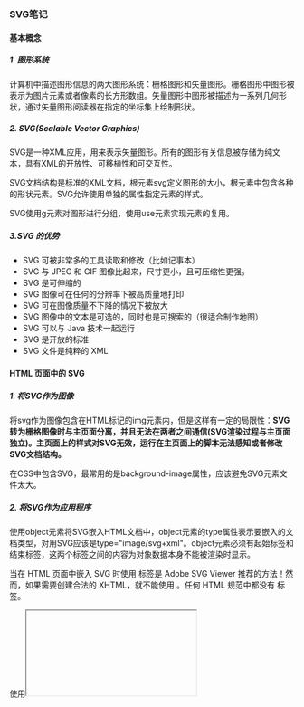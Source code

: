 ### **SVG**笔记

#### 基本概念

##### 1. 图形系统

计算机中描述图形信息的两大图形系统：栅格图形和矢量图形。栅格图形中图形被表示为图片元素或者像素的长方形数组。矢量图形中图形被描述为一系列几何形状，通过矢量图形阅读器在指定的坐标集上绘制形状。

##### 2. SVG(Scalable Vector Graphics)

SVG是一种XML应用，用来表示矢量图形。所有的图形有关信息被存储为纯文本，具有XML的开放性、可移植性和可交互性。

SVG文档结构是标准的XML文档，根元素svg定义图形的大小，根元素中包含各种的形状元素。SVG允许使用单独的属性指定元素的样式。

SVG使用g元素对图形进行分组，使用use元素实现元素的复用。

##### 3.SVG 的优势

- SVG 可被非常多的工具读取和修改（比如记事本）
- SVG 与 JPEG 和 GIF 图像比起来，尺寸更小，且可压缩性更强。
- SVG 是可伸缩的
- SVG 图像可在任何的分辨率下被高质量地打印
- SVG 可在图像质量不下降的情况下被放大
- SVG 图像中的文本是可选的，同时也是可搜索的（很适合制作地图）
- SVG 可以与 Java 技术一起运行
- SVG 是开放的标准
- SVG 文件是纯粹的 XML

#### HTML 页面中的 SVG

##### 1. 将SVG作为图像

将svg作为图像包含在HTML标记的img元素内，但是这样有一定的局限性：**SVG转为栅格图像时与主页面分离，并且无法在两者之间通信(SVG渲染过程与主页面独立)。主页面上的样式对SVG无效，运行在主页面上的脚本无法感知或者修改SVG文档结构。**

在CSS中包含SVG，最常用的是background-image属性，应该避免SVG元素文件太大。

##### 2. 将SVG作为应用程序

使用object元素将SVG嵌入HTML文档中，object元素的type属性表示要嵌入的文档类型，对用SVG应该是type="image/svg+xml"。object元素必须有起始标签和结束标签，这两个标签之间的内容为对象数据本身不能被渲染时显示。

当在 HTML 页面中嵌入 SVG 时使用 <embed> 标签是 Adobe SVG Viewer 推荐的方法！然而，如果需要创建合法的 XHTML，就不能使用 <embed>。任何 HTML 规范中都没有 <embed> 标签。

使用<iframe>标签

**HTML5支持内联svg（推荐）**

```html
<svg xmlns="http://www.w3.org/2000/svg" version="1.1" height="190">
  <polygon points="100,10 40,180 190,60 10,60 160,180"
  style="fill:lime;stroke:purple;stroke-width:5;fill-rule:evenodd;" />
</svg>
```

#### 坐标系统

##### 1. 视口

视口是指文档打算使用的画布区域。在svg元素上使用width和height属性确定视口的大小，属性值可以仅仅是为数字也可以为带单位的数字(单位可以为em、ex、px、pt、pc、cm、mm和in)也可以为百分比。

##### 2. 默认用户坐标

SVG阅读器会设置一个坐标系统，即原点(0,0)位于视口的左上角，x向右递增，y向下递增。这个坐标系统是一个纯粹的几何系统，点没有大小，网格线被认为是无限细。

在SVG中指定单位并不会影响其他元素中给定单位的坐标，也就是说SVG文档中各个元素的单位可以不统一。

##### 3. 指定用户坐标

摒弃阅读器设置的默认用户坐标，可以自己为视口设置一个用户坐标。通过在svg元素上设置viewBox属性。

viewBox属性由4个数值组成，分别代表要叠加在视口上的最小x、最小y，宽度、高度。

既然可以对svg自定义用户坐标，那么肯定要解决SVG视口长宽比例和viewBox定义的长宽比例不同的问题以及如何对齐问题。这个时候就需要preserveAspectRatio属性了。

如果viewBox的长宽比例与视口的长宽比例不同，那么SVG可以有以下三种选择：

a. 按较小的尺寸等比例缩放图形，使图形完全填充视口

b. 按较大的尺寸等比例缩放图形，并裁减掉超出视口的部分

c. 拉伸和压缩绘图以使其恰好填充视口

默认值为"xMidYMid meet"

·***alignment***指定轴和位置，x和y方向都有min,mid,max三种方式，分别表示x和y方向的对齐方式，对齐方式由x和y组合指定，共9中方式，也就是alignment共有如下9个取值：

| y\x      | xMin     | xMid     | xMax     |
| -------- | -------- | -------- | -------- |
| **yMin** | xMinYMin | xMidYMin | xMaxYMin |
| **yMid** | xMinYMid | xMidYMid | xMaxYMid |
| **yMax** | xMinYMax | xMidYMax | xMaxYMax |

·***meet***说明符在图形超出视口时候会对图形适当缩小调整适配可用的空间

·***slice***说明符直接裁剪超出视口的部分

除了上述操作之外，还可以指定**preserveAspectRatio="none"**，用于在viewBox和视口宽高比不同时缩放图像，此时图像不会被等比例缩放，会被拉伸、挤压、变形。

##### 4. 嵌套坐标系统

可以将另一个svg元素插入到文档中来建立一个新的视口和坐标系统，也就是说svg中可以嵌套另一个svg，每个svg都有自己独立的视口和坐标系统。

#### 坐标系统变换

##### 1. translate变换

translate变换用来对用户坐标进行平移，通过制定transform属性值来设置:transform = "translate(x,y)"。

translate工作原理:首先获取整个网络，然后将其移动到画布的新位置而不是移动所在的元素，也就是说**移动的是整个坐标系统而不是元素本身**。看似比移动元素复杂，其实在使用其他一系列变换时，这种移动整个坐标系的方法从数学和概念上讲，更方便。

##### 2. scale变换

缩放坐标系统。transform = "scale(value)"或者transform="scale(x-value,y-value)"。

仅仅使用scale(n)变换时，网格系统的原点位置并没有变化，只是每个用户坐标都变成了原来的n倍，也就是网格变大了，因此线也会变粗(用户单位并没有变)。

*技巧：如果从其他系统传输数据到SVG，则可能必须处理使用笛卡尔坐标表示的矢量图形，在笛卡尔坐标系统中，原点位于左下角，y向上递增，x向右递增。而SVG坐标原点位于左上角，此时使用scale(1,-1)就可以完成两者之间的转换。*

**缩放变换永远不会改变图形对象的网格坐标或者笔画宽度，仅仅改变对应画布上的坐标系统网格的大小。**

##### 3. rotate变换

根据指定的角度旋转坐标系统，默认的坐标系统中，角度的测量顺时针增加，0度为3点钟方向。

注意，除非另行指定，否则旋转以原点为中心。 此时可以通过平移+旋转的方式来指定旋转中心： translate(centerX,centerY) rotate(angle) translate(-centerX,-centerY)

但是有个更简单的方式：rotate(angle,centerX,centerY)

##### 4.围绕中心点缩放

上面提到，缩放默认是以原点为基准的，这显然不能满足需求，那么可以通过如下方式指定缩放中心：

translate(-centerX*(factor-1),-centerY*(factor-1)) scale(factor)

##### 5.skewX和skewY变换

这两个变换用来倾斜某个轴，一般形式为skewX(angle),skewY(angle)。这样的结果就是使得x轴和y轴不再垂直。

##### 6.矩阵变换

计算机图形学中坐标变换都通过矩阵来实现，除上述变换方法之外，还可以直接为变换指定变换矩阵，变换矩阵为matrix(a,b,c,d,e,f)，此时指定的变换矩阵为:

```text
a  c  e
b  d  f
0  0  1
```

#### 文档结构

##### 1. 结构和表现

SVG允许文档表现和文档结构分离，SVG支持四种方式指定表现信息：内联样式、内部样式表、外部样式表以及表现属性

| 表现方式   | 说明                                                         |
| ---------- | ------------------------------------------------------------ |
| 内联样式   | 元素内部使用style属性                                        |
| 内部样式表 | 内部样式定义在defs元素内部                                   |
| 外部样式表 | 与html类似，将样式定义在css文件中，使用选择器来设置相应的元素样式 |
| 表现属性   | SVG允许以属性的形式指定表现样式，但是**表现属性的优先级最低**，如果以其他三种形式指定了相同的样式属性，则将覆盖通过表现属性指定的样式 |

```text
<svg width="200px" height="200px" xmlns="http://www.w3.org/2000/svg>
    <defs>
        <style type="text/css"><![CDATA[
            circle{
                fill:#ccc
            }
        ]]></style>
    </defs>
    <circle cx="10" cy="10" r="5"/>
</svg>
```

#####  2. 分组和引用

**g元素**用来将其子元素作为一个组合，可以使文档结构更清晰。除此之外，在g标签中指定的所有样式会应用于组合内的所有子元素，可以不用在所有子元素上指定属性。

**use元素**用来复用图形中重复出现的元素，需要为use标签的xlink:href指定URI来引用指定的图形元素。同时还要指定x和y属性以表示组合应该移动到哪个位置。use元素并不限制只能使用同一个文件内的对象，xlink:href属性可以指定任何有效的文件或URI。

**defs元素**用来定义复用的元素，但是定义在defs内的元素并不会被显示，而是作为模板供其他地方使用。

**symbol元素**与g元素不同，symbol永远不会被显示，也可以用来指定被后续使用的元素，symbol元素可以指定viewBox和preserveAspectRatio属性。在引用时通过为use元素指定width和height属性就可以让symbol元素适配视口大小。

**image**可以用来包含一个完整的SVG或栅格文件。如果包含一个SVG文件，则视口会基于引用的文件的x,y,width,height属性来建立。如果包含栅格文件则会被缩放以适配该属性指定的矩形。SVG规范要求SVG阅读器支持JPEG和PNG两种栅格文件。

####  基本形状

SVG 有一些预定义的形状元素，可被开发者使用和操作：

##### 1.矩形

**<rect> 标签，使用x,y,width,height表示一个矩形**

- x 属性定义矩形的左侧位置（例如，x="0" 定义矩形到浏览器窗口左侧的距离是 0px）
- y 属性定义矩形的顶端位置（例如，y="0" 定义矩形到浏览器窗口顶端的距离是 0px）
- rect 元素的 width 和 height 属性可定义矩形的高度和宽度

| 特性         | 说明                                                         |
| ------------ | ------------------------------------------------------------ |
| fill         | 填充颜色                                                     |
| fill-opacity | 填充不透明度                                                 |
| stroke       | 边框颜色                                                     |
| stroke-width | 边框宽度，边框是骑在矩形边界上的，一半在矩形外，一半在矩形内 |
| rx/ry        | 圆角矩形，最大值为矩形宽/高的一半，如果只指定了一个，则认为两个都为相同的值 |

##### 2.圆形

**<circle> 标签可用来创建一个圆。**

+ cx 和 cy 属性定义圆点的 x 和 y 坐标。如果省略 cx 和 cy，圆的中心会被设置为 (0, 0)。
+ r 属性定义圆的半径。

##### 3.椭圆

**<ellipse> 标签可用来创建椭圆。椭圆与圆很相似。不同之处在于椭圆有不同的 x 和 y 半径，而圆的 x 和 y 半径是相同的。**

- cx 属性定义圆点的 x 坐标
- cy 属性定义圆点的 y 坐标
- rx 属性定义水平半径
- ry 属性定义垂直半径

| 特性         | 说明                                                         |
| ------------ | ------------------------------------------------------------ |
| fill         | 填充颜色                                                     |
| fill-opacity | 填充不透明度                                                 |
| stroke       | 边框颜色                                                     |
| stroke-width | 边框宽度，边框是骑在圆的边界上的，一半在圆/椭圆外，一半在圆/椭圆内 |

##### 4.线

**<line> 标签用来创建线条。**

- x1 属性在 x 轴定义线条的开始
- y1 属性在 y 轴定义线条的开始
- x2 属性在 x 轴定义线条的结束
- y2 属性在 y 轴定义线条的结束

| 特性             | 说明                                                         |
| ---------------- | ------------------------------------------------------------ |
| stroke-width     | 笔画宽度，坐标网格线位于笔画的正中间，可以使用css的shape-rendering值来控制反锯齿特性 |
| stroke           | 笔画颜色                                                     |
| stroke-opacity   | 线条的不透明度                                               |
| stroke-dasharray | 虚线，由一系列数字组成，数字个数为偶数(负责会自动重复一遍使其为偶数),表示线长-间隙-线长-间隙... |

##### 5.折线

**<polyline> 标签用来创建仅包含直线的形状。**

+ 使用points属性指定一系列点，不自动封闭图形

##### 6.多边形

**<polygon> 标签用来创建含有不少于三个边的图形。**

+ 由points属性指定的一系列坐标点界定，会自动封闭

| 特性         | 说明                                                         |
| ------------ | ------------------------------------------------------------ |
| fill         | 填充颜色                                                     |
| fill-opacity | 填充不透明度                                                 |
| stroke       | 边框颜色                                                     |
| stroke-width | 边框宽度                                                     |
| fill-rule    | 填充规则，如果多边形的边有交叉时，需要指定，可以取nozero(默认)和evenodd两个值。 |

fill-rule值为nonzero时的原理:判断一个点是在多边形内部还是外部时，从这个点画一条到无穷远的射线，然后数这个线和多边形的边有多少次交叉。如果交叉的边线是从右往左画，则总数加1，如果是从左往右则总数减1.如果最后总数为0则认为改点在图形外部，否则在内部。

fill-rule值为evenodd时只数射线与多边形边的交叉次数，如果为奇数则认为在多边形内部，否则认为在多边形外部。

##### 7.路径

**<path> 标签用来定义路径。**可以通过制定一系列相互连接的线、弧、曲线来绘制任意形状的轮廓，这些轮廓也可以填充或者绘制轮廓线，也可以用来定义裁剪区域或蒙版。

| 命令 | 参数                                      | 说明                                                         |
| ---- | ----------------------------------------- | ------------------------------------------------------------ |
| M m  | x y                                       | 移动画笔到制定坐标（**moveto**）                             |
| L l  | x y                                       | 绘制一条到给定坐标的线（**lineto**）                         |
| H h  | x                                         | 绘制一条到给定x坐标的横线（**horizontal lineto**）           |
| V v  | y                                         | 绘制一条到给定y坐标的垂线（**vertical lineto**）             |
| A a  | rx ry x-axis-rotation large-arc sweep x y | 圆弧曲线命令有7个参数，依次表示x方向半径、y方向半径、旋转角度、大圆标识、顺逆时针标识、目标点x、目标点y。大圆标识和顺逆时针以0和1表示。0表示小圆、逆时针（**elliptical Arc**） |
| Q q  | x1 y1 x y                                 | 绘制一条从当前点到x,y控制点为x1,y1的二次贝塞尔曲线（**quadratic Belzier curve**） |
| T t  | x y                                       | 绘制一条从当前点到x,y的光滑二次贝塞尔曲线，控制点为前一个Q命令的控制点的中心对称点，如果没有前一条则已当前点为控制点。（**smooth quadratic Belzier curveto**） |
| C c  | x1 y1 x2 y2 x y                           | 绘制一条从当前点到x,y控制点为x1,y1 x2,y2的三次贝塞尔曲线（**curveto**） |
| S s  | x2 y2 x y                                 | 绘制一条从当前点到x,y的光滑三次贝塞尔曲线。第一个控制点为前一个C命令的第二个控制点的中心对称点，如果没有前一条曲线，则第一个控制点为当前的点。（**smooth curveto**） |
| Z z  |                                           | (**closepath**)                                              |

**注释：**以上所有命令均允许小写字母。大写表示绝对定位，小写表示相对定位。

##### 8.marker元素

**marker元素用来在path上添加一个标记，比如箭头之类的**。

+ 首先需要定义好marker元素，然后在path中引用，一个marker标记是一个独立的图形，有自己的私有坐标。

```html
<!---html-->
<defs>
    <marker id="marker" markerWidth="10" markerHeight="10" refX="0" refY="4" orient="auto">
        <path d="M 0 0 4 4 0 8" style="fill:none;stroke:black;"/>
    </marker>
</defs>

<path d="M 10 20 100 20 A 20 30 0 0 1 120 50 L 120 110"
    style="marker-start:url(#marker);marker-mid:url(#marker);marker-end:url(#marker);fill:none;stroke:black;"/>
```

```css
/***css***/
path{
    marker:url(#marker_id);
}
```

| marker属性                  | 说明                                                         |
| --------------------------- | ------------------------------------------------------------ |
| markerWidth                 | marker标记的宽度                                             |
| markerHeight                | marker标记的高度                                             |
| refX refY                   | 指定marker中的哪个坐标与路径的开始坐标对齐                   |
| orient                      | 自动旋转匹配路径的方向，需要设置为auto                       |
| markerUnits                 | 这个属性决定标记的坐标系统是否需要根据path的笔画宽度调整，如果设置为strokeWidth，则标记会自动调整大小。如果设置为useSpaceOnUse，则不会自动调整标记的大小。 |
| viewBox preserveAspectRatio | 设置标记的显示效果，比如可以将标记的(0,0)设置在标记网格中心  |

**注释：**如果id为marker_id的标记中也有path元素，则会出现自身无限引用自身的情况，因此需要说明marker中的path元素不需要添加标记

#### 图案和渐变

##### 1.图案

使用图案填充图形，首先要定义一个水平或垂直方向的重复的图案对象，然后用它填充另一个对象或者作为笔画使用。这个图形对象被称为"tile"(瓷砖)。

图案对象使用pattern元素定义，pattern元素内部包裹了图案的path元素。定义好之后下一个需要解决的问题是如何排列图案，那就需要使用patternUnits属性.

+ patternUnits = objectBoundingBox

  如果希望图案的大小基于要填充对象的大小计算，则需要设置patternUnits属性为objectBoundingBox(0到1之间的小数或百分比)，并需要指定图案左上角的x和y坐标。

+ patternUnits = userSpaceOnUse

  按用户单位制定图案的width和height

+ patternContentUnits属性默认为userSpaceOnUse,当设置patternContentUnits属性为objectBoundingBox时就可以使用百分比来设置图案的大小。

##### 2.渐变

**SVG 渐变必须在 <defs> 标签中进行定义。**渐变是一种从一种颜色到另一种颜色的平滑过渡。另外，可以把多个颜色的过渡应用到同一个元素上。

+ 线性渐变：<linearGradient> 标签，必须嵌套在 <defs> 的内部

  线性渐变是一系列颜色沿着一条直线过渡，在特定的位置指定想要的颜色，被称为渐变点。渐变点是渐变结构的一部分，颜色是表现的一部分。

  **stop元素的属性：**

  | 属性         | 说明                         |
  | ------------ | ---------------------------- |
  | offset       | 必需，取值范围0%-100%        |
  | stop-color   | 必需，对应offset位置点的颜色 |
  | stop-opacity | 对应offset位置点的不透明度   |

  **linearGradient元素属性：**

  | 属性         | 说明                                                         |
  | ------------ | ------------------------------------------------------------ |
  | x1,y1        | 渐变的起点位置，使用百分比表示，默认的渐变方向是从左到右     |
  | x2,y2        | 渐变的终点位置，使用百分比表示                               |
  | spreadMethod | 如果设置的offset不能覆盖整个对象，该怎么填充。pad:起点或终点颜色会扩展到对象边缘。repeat:渐变重复起点到终点的过程。reflect:渐变按终点-起点-终点的排列重复。 |

  - 当 y1 和 y2 相等，而 x1 和 x2 不同时，可创建水平渐变
  - 当 x1 和 x2 相等，而 y1 和 y2 不同时，可创建垂直渐变
  - 当 x1 和 x2 不同，且 y1 和 y2 不同时，可创建角形渐变

  ``` text
  <defs>
  	<linearGradient id="linear">
  		<stop offset="0%" style="stop-color:#ffcc00;"></stop>
  		<stop offset="100%" style="stop-color:#0099cc;"></stop>
  	</linearGradient>
  </defs>
  	<rect x="20" y="20" width="200" height="100" style="fill:url(#linear);stroke:black;"></rect>
  ```

+ 放射渐变：<radialGradient> 标签，必须嵌套在 <defs> 的内部

  径向渐变的每个渐变点是一个圆形路径，从中心点向外扩散。设置方式与线性渐变大致相同。如果填充对象边界框不是正方形的，则过渡路径会变成椭圆来匹配边界框的长宽比。

  radialGradient元素属性：

  | 属性         | 说明                                                         |
  | ------------ | ------------------------------------------------------------ |
  | cx,cy,r      | 定义渐变的范围，测量半径的单位是对象的宽高均值，而不是对角线，默认都为50% |
  | fx,fy        | 0%点所处的圆路径的圆心，默认和cx,cy一样                      |
  | spreadMethod | pad,repeat,reflect三个值，用来解决绘制范围没有到达图形边缘的情况。 |

#### 文本

##### 1. 相关术语

| 术语                | 说明                                                         |
| ------------------- | ------------------------------------------------------------ |
| 字符                | XML中，字符是指带有一个数字值得一个或多个字节，数字值与Unidode标准对应 |
| 符号                | 字符的视觉呈现。每个字符可以有多种视觉呈现                   |
| 字体                | 代表某个字符集合的一组符号                                   |
| 基线                | 字体中所有符号以基线对齐                                     |
| 上坡度              | 基线到字体中最高字符的顶部距离                               |
| 下坡度              | 基线到最深字符底部的距离                                     |
| 大写字母高度、x高度 | 大写字母高度是指基线上大写字母的高度，x高度是基线到小写字母x顶部的高度 |

##### 2. text元素的基本属性

text元素以指定的x和y值作为元素内容第一个字符的基线位置，默认样式黑色填充、没有轮廓。

| 属性            | 说明                                                         |
| --------------- | ------------------------------------------------------------ |
| font-family     | 以空格分割的一系列字体名称或通用字体名称                     |
| font-size       | 如果有多行文本，则font-size为平行的两条基线的距离            |
| font-weight     | 两个值：bold(粗体)和nromal(默认)                             |
| font-style      | 常用的两个值:italic(斜体)和normal                            |
| text-decoration | 可能的值:none,underline(下划线),overline(上划线),line-through(删除线) |
| word-spacing    | 单词之间的距离                                               |
| letter-spacing  | 字母之间的间距                                               |
| text-anchor     | 对齐方式：start,middle,end                                   |
| textLength      | 设置文本的长度                                               |
| lengthAdjust    | 在指定了textLength时，可以通过lengthAdjust属性设置字符的调整方式，值为 spacing(默认)时,只调整字符的间距。当值为spacingAndGlyphs时，同时调整字符间距和字符本身的大小 |

##### 3. tspan元素

text元素无法对文本进行换行操作，如果需要分行显示文本，则需要使用tspan元素。tspan元素与html的span元素类似，可以嵌套在文本内容中，并可以单独改变其内部文本内容的样式。

tspan元素除大小，颜色等表现样式之外，还可以设置以下属性：

| 属性           | 说明                                                         |
| -------------- | ------------------------------------------------------------ |
| dx,dy          | x和y方向的偏移                                               |
| x,y            | 对tspan进行绝对定位                                          |
| rotate         | 旋转字符，可以同时设置多个值，这些值会依次作用在tspan包裹的字母上 |
| baseline-shift | 与dy属性设置上下标相比，这个属性更方便，当为super时，会上标。sub时为下标。仅仅在所在的tspan内有效 |

##### 4. 纵向文本

文本一般从左到右排列，如果需要上下排列，则需要使用**writing-mode属性**。

设置writing-mode属性值为tb(top to bottom)，可以将文本上下排列。

##### 5. 文本路径

如果要使得文本沿着某条路径排列，则需要使用**textPath元素。**需要将文本放在textPath元素内部，然后使用textPath元素的xlink:href属性引用一个定义好的path元素。

```text
<defs>
	<path id="path" d="M30 40 C 50 10 ,70 10,120 40 S150 0,200 40" style="fill:none;stroke:black"></path>
</defs>
<g transform="translate(10,50)">
	<path id="path" d="M30 40 C 50 10 ,70 10,120 40 S150 0,200 40" style="fill:none;stroke:black"></path>
	<text>
		<textPath xlink:href="#path">
			hello world
		</textPath>
	</text>
</g>
<g transform="translate(10,100)">
	<path id="path" d="M30 40 C 50 10 ,70 10,120 40 S150 0,200 40" style="fill:none;stroke:black"></path>
	<text>
		<textPath xlink:href="#path" startOffset="50%" text-anchor="middle">
			hello world
		</textPath>
	</text>
</g>
```

**startOffset属性**用来指定文本的起点，当设置为50%，并且设置text-anchor为middle时，文本会被定为在path的中间。

#### 滤镜

**SVG 滤镜用来向形状和文本添加特殊的效果。**

在 SVG 中，可用的滤镜有：

- feBlend
- feColorMatrix
- feComponentTransfer
- feComposite
- feConvolveMatrix
- feDiffuseLighting
- feDisplacementMap
- feFlood
- feGaussianBlur
- feImage
- feMerge
- feMorphology
- feOffset
- feSpecularLighting
- feTile
- feTurbulence
- feDistantLight
- fePointLight
- feSpotLight

##### 1. 滤镜工作原理

SVG阅读器处理一个图形对象时，会将对象呈现在位图输出设备上，它可以将对象的描述信息转化为一组对应的像素。在使用滤镜时，SVG阅读器不会直接将图形渲染为最终结果，而是先将像素保存到临时位图中，然后将滤镜指定的操作应用到该临时位图，其结果作为最终图形。

在SVG中，使用**filter元素**指定一组操作(也叫基元),在渲染图形对象时，将该操作应用在最终图形上。

filter标记之间就是我们想要的滤镜基元，每个基元有一个或多个输入，但是只有一个输出，输入可以是原始图形(SourceGraphic)、图形的阿尔法通道(不透明度，SourceAlpha)或者是前一个滤镜基元的输出。

##### 2. 创建投影效果

filter元素有一些属性用来描述该滤镜的裁剪区域。通过x,y,width,height属性定义一个滤镜范围，这些属性默认情况是按照对象的边界框计算的，即filterUnits属性的默认值为objectBoundingBox,如果要按照用户单位制定边界，则需要设置该属性值为userSpaceOnUse。

还可以用primitiveUnits属性为基元操作指定单位，默认值为userSpaceOnUse,如果设置为objectBoundingBox则会按照图形尺寸的百分比来表示单位。

- <filter> 标签的 id 属性可为滤镜定义一个唯一的名称（同一滤镜可被文档中的多个元素使用）
- filter:url 属性用来把元素链接到滤镜。当链接滤镜 id 时，必须使用 # 字符
- 滤镜效果是通过 <feGaussianBlur> 标签进行定义的。fe 后缀可用于所有的滤镜
- <feGaussianBlur> 标签的 stdDeviation 属性可定义模糊的程度
- in="SourceGraphic" 这个部分定义了由整个图像创建效果

```text
<defs>
	<filter id="gaussian" x="0" y="0">
		<feGaussianBlur in="SourceGraphic" stdDeviation="2"></feGaussianBlur>
	</filter>
</defs>
<g transform="translate(10,10)">
	<rect x="10" y="10" width="100" height="100" fill="#ccc" filter="url(#gaussian)"></rect>
</g>
<g>
	<rect x="10" y="10" width="100" height="100" fill="black"></rect>
</g>
```

#### 剪裁和蒙版

##### 1. 裁剪路径

在创建SVG文档时，可以通过指定感兴趣的区域的宽度和高度建立视口，这个视口就会变成默认的裁剪区域，裁剪区域外的任何部分都不会被显示。裁剪区域可以通过**clipPath元素**建立自己的裁剪区域。

```text
<defs>
	<clipPath id="rectClip">
		<rect x="100" y="100" width="100" height="90" fill="none" stroke="black"></rect>
		<circle cx="300" cy="150" r="60" fill="none"></circle>
		<path d="M100 50L150,50L100,20L40,60Z" fill="none"></path>
	</clipPath>
</defs>
<image x="0" y="0" width="480" height="270" xlink:href="./10.0.jpg" style="clip-path:url(#rectClip);"></image>
<image x="0" y="0" width="480" height="270" xlink:href="./10.0.jpg" opacity="0.2"></image>
```

裁剪路径也可以指定坐标系，在上面的示例中使用的是用户坐标系，也就是裁剪路径中的坐标值都是基于原点的。也可以根据对象的边界来指定，需要设置clipPathUnits属性为objectBoundingBox(默认值为userSpaceOnUse)。

##### 2. 蒙版

SVG的蒙版会变换对象的透明度，如果蒙版是不透明的，则被蒙版覆盖的对象的像素就是不透明的，如果蒙版是半透明的，则对象就是半透明的。

使用**mask元素**创建蒙版，使用x,y,width,height指定蒙版的尺寸，这些尺寸默认按照objectBoungdingBox计算，如果想根据用户空间坐标计算，则需要设置mask元素的maskUnits值为userSpaceOnUse。

mask之间是想要用作蒙版的任意基本形状、文本图像或路径。这些元素默认坐标使用用户坐标空间表达，如果想要这些元素使用对象的边界框，则设置maskContentUnits属性为objectBoungdingBox即可。

注意与maskUnits属性的区别，maskUnits针对mask元素，maskContentUnits属性针对mask元素内的元素。

SVG需要确定蒙版的透明度，每个像素由4个值描述：R,G,B,透明度，使用如下公式计算：

(0.2125*r + 0.7154*g + 0.0721*b)* opacity

系数不同，是因为完全饱和情况下，红绿蓝的亮度不同。

```text
<defs>
	<mask id="mask" x="0" y="0" width="1" height="1" maskContentUnits="objectBoundingBox">
		<circle cx=".500" cy=".50" r=".30" fill="red"></circle>
	</mask>
</defs>
<rect x="0" y="0" width="100" height="100" style="mask:url(#mask)"></rect>
<rect x="0" y="0" width="100" height="100" fill="none" stroke="black"></rect>
```

#### SVG动画

##### 1. 动画基础

SVG动画特性基于"同步多媒体集成语言"(SMIL)规范。在这个动画系统中，可以指定想要进行的动画的属性(颜色、动作或者变形等)的起始值和初始值，以及动画开始的时间和持续时间。

**animate元素**指定了以下信息：

| 属性          | 说明                                                         |
| ------------- | ------------------------------------------------------------ |
| attributeName | 动画中改变的值                                               |
| attributeType | width是一个XML属性，另一个常用的值是CSS，如果忽略这个值，则默认是auto，会先搜索CSS属性，再搜索XML属性 |
| from to       | 起始值和结束值                                               |
| values        | from和to只能指定两个值，使用values时可以以列表形式同时指定多个中间值，变换会依次使用列表内的值。如果要交替动画，则指定为start,end,start三个即可实现 |
| dur           | 持续时间                                                     |
| fill          | 结束时该怎么做，freeze表示冻结，如果不指定会使用默认值：remove，表示动画完成后会返回原始值。 |
| repeatCount   | 动画重复次数                                                 |
| repeatDur     | 重复应该进行多长时间                                         |
| calcMode      | 过渡类型，可以为线性(linear)，直接跳转(不支持过渡时直接跳转到结束值discrete)，spline，paced等。 |

##### 2. 动画时间与同步动画

SVG动画用到的动画时钟在SVG加载完成时开始启动计时，当用户离开页面时停止计时。因此可以以下列任意一种方式指定动画开始和持续时间为一个数值。

| 时间                          | 说明                                               |
| ----------------------------- | -------------------------------------------------- |
| 时分秒的完整时间值            | 例如1:20:23                                        |
| 分秒形式                      | 例如02:15                                          |
| 以h、min、s或者ms结尾的时间值 | 例如begin="3.5s" dur="1min" 值和单位之间不能有空格 |

可以将一个动画的开始时间设置另一个动画的结束或开始，而不是固定的时间值。也可以在两个过渡之间加一个延迟时间。

```text
<rect x="10" y="10" width="200" height="25" stroke="black" fill="none">
	<animate 
		id="c1"
		attributeName="width" 
		attributeType="XML" 
		from="200" to="20" 
		begin="0s" dur="5s" 
		fill="freeze">
	</animate>
</rect>
<circle cx="120" cy="60" r="10" stroke="black" fill="none">
	<animate
		attributeName="r"
		attributeType="XML"
		begin="c1.end+5s"
		from="10" to="20"
		dur="4s"
	></animate>
</circle>
```

##### 3. 多边形和path动画

多边形和path的值为数字列表，也可以对这些属性进行过渡，但是要保证数字列表中数字的数字数量没有变即可。

```text
<polygon points="30 30 70 30 90 70 10 70" style="fill:#fcc;stroke:black">
	<animate
		attributeName="points"
		attributeType="XML"
		to="50 30 70 50 50 90 30 50"
		begin="0s" dur="5s" fill="freeze"
	></animate>
</polygon>
<path d="M15 50 Q40 15,50 50,65 32,100 40" style="fill:#fcc;stroke:black" transform="translate(0,50)">
	<animate
		attributeName="d"
		attributeType="XML"
		to="M50 15Q15 40,50 50,32 65,40 100"
		begin="0s" dur="5s" fill="freeze"
	></animate>
</path>
```

##### 4. 对坐标变换进行过渡

animate元素不适合对平移、旋转、缩放进行过渡，因为这些坐标变换被包裹在transform属性内。**animateTransform元素**可以解决这个问题。通过**type**指定进行过渡的类型

如果同时指定了多个坐标变换，比如同时对平移和缩放，则需要指定**additive属性**。additive属性默认为replace，即会替换动画对象的指定变换。不适合一系列变换，因为后面的会将之前的过渡覆盖掉，因此要设置additive属性值为sum。

```text
<rect x="-10" y="-10" width="20" height="20" style="fill:#ff9;stroke:black">
	<animateTransform
		attributeType="XML"
		attributeName="transform" type="scale"
		from="1" to="4 2"
		dur ="3s"
		begin = "0s" fill="freeze"
		additive = "sum"
	></animateTransform>
	<animateTransform
		attributeType="XML"
		attributeName="transform" type="rotate"
		from="0" to="90"
		dur ="3s"
		begin = "3s" fill="freeze"
		additive = "sum"
	></animateTransform>
</rect>
```

##### 5. 沿着path运动

需要让过渡对象沿着更复杂的路径运动，则需要使用**animateMotion元素**。

```text
<rect x="-10" y="-10" width="20" height="20" style="fill:#ff9;stroke:black">
	<animateMotion
		path="M50,135C100,25 150,225 200,125"
		dur="6s" fill="freeze"
	></animateMotion>
</rect>
```

​		<u>运动过程中，矩形不会自动根据轨迹方向旋转，因此需要设置animateMotion元素的rotate属性值为auto。</u>

如果已经有了path轨迹，不想再在animateMotion元素中定义一次path，则可以使用mPath元素。mPath元素定义在animateMotion元素内部，通过xlink:href引用指定的路径即可。

```text
<path id="movePath" d="M50,135C100,25 150,225 200,125" fill="none" stroke="black"></path>
<rect x="-10" y="-10" width="20" height="20" style="fill:#ff9;stroke:black">
		<animateMotion dur="6s" fill="freeze" rotate="auto">
			<mPath xlink:href="#movePath"></mPath>
		</animateMotion>
</rect>
```

##### 6. CSS处理SVG动画

现代浏览器都支持CSS梳理SVG动画，使用CSS处理SVG动画需要两个步骤：一是选中要运动的元素，然后设置将动画属性作为一个整体进行设置。二是告诉浏览器改变选中元素的哪个属性以及在动画的什么阶段。这些都定义在@keyframes说明符中。

| 动画属性                  | 说明                                                         |
| ------------------------- | ------------------------------------------------------------ |
| animation-name            | @keyframes说明符的名称                                       |
| animation-duration        | 动画持续时长                                                 |
| animation-timing-function | 如何计算中间值，也就是动画类型：线性，缓入缓出等等           |
| animation-iteration-count | 重复次数                                                     |
| animation-direction       | 动画是反向还是正向或者交替执行                               |
| animation-play-state      | 可以设置为running或paused                                    |
| animation-delya           | 延迟时间                                                     |
| animation-fill-mode       | 动画不再执行时使用什么属性，可以为forwards(结束时属性)、backwards(开始时属性值)、both |

```xml
<defs>
	<g id="starDef">
		<circle cx="50" cy="50" r="10"></circle>
	</g>
</defs>
<use id="star" class="starStyle" xlink:href="#starDef" fill="#008000"></use>
```

```css
.starStyle{
	animation-name:starAnim;
	animation-duration: 2s;
	animation-iteration-count: 4;
	animation-direction: alternate;
	animation-timing-function: ease;
	animation-play-state: running; 
}
@keyframes starAnim{
	0%{
		fill:red;
		transform: translate(100px,100px);
	}
	50%{
		fill:green;
		transform: translate(120px,100px);
	}
	100%{
		fill:blue;
		transform: translate(100px,120px);
	}
}
```

#### HTML 5 Canvas vs. SVG

**Canvas 和 SVG 都允许您在浏览器中创建图形，但是它们在根本上是不同的。**

Canvas通过 JavaScript 来绘制 2D 图形。Canvas 是逐像素进行渲染的。

在 canvas 中，一旦图形被绘制完成，它就不会继续得到浏览器的关注。如果其位置发生变化，那么整个场景也需要重新绘制，包括任何或许已被图形覆盖的对象。

- 依赖分辨率
- 不支持事件处理器
- 弱的文本渲染能力
- 能够以 .png 或 .jpg 格式保存结果图像
- 最适合图像密集型的游戏，其中的许多对象会被频繁重绘

SVG 是一种使用 XML 描述 2D 图形的语言。

SVG 基于 XML，这意味着 SVG DOM 中的每个元素都是可用的。您可以为某个元素附加 JavaScript 事件处理器。

在 SVG 中，每个被绘制的图形均被视为对象。如果 SVG 对象的属性发生变化，那么浏览器能够自动重现图形。

- 不依赖分辨率
- 支持事件处理器
- 最适合带有大型渲染区域的应用程序（比如谷歌地图）
- 复杂度高会减慢渲染速度（任何过度使用 DOM 的应用都不快）
- 不适合游戏应用



https://www.w3school.com.cn/svg/index.asp

https://www.d3js.org.cn/svg/get_start/

